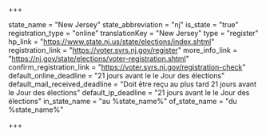 +++

state_name = "New Jersey"
state_abbreviation = "nj"
is_state = "true"
registration_type = "online"
translationKey = "New Jersey"
type = "register"
hp_link = "https://www.state.nj.us/state/elections/index.shtml"
registration_link = "https://voter.svrs.nj.gov/register"
more_info_link = "https://nj.gov/state/elections/voter-registration.shtml"
confirm_registration_link = "https://voter.svrs.nj.gov/registration-check"
default_online_deadline = "21 jours avant le le Jour des élections"
default_mail_received_deadline = "Doit être reçu au plus tard 21 jours avant le Jour des élections"
default_ip_deadline = "21 jours avant le le Jour des élections"
in_state_name = "au %state_name%"
of_state_name = "du %state_name%"

+++